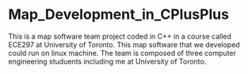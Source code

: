 # Map_Development_in_CPlusPlus

This is a map software team project coded in C++ in a course called ECE297 at University of Toronto. This map software that we developed could run on linux machine. The team is composed of three computer engineering studuents including me at University of Toronto.
